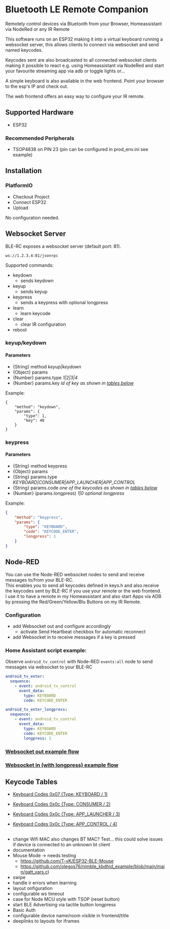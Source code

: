 # Bluetooth LE Remote Companion

Remotely control devices via Bluetooth from your Browser, Homeassistant via NodeRed or any IR Remote 

This software runs on an ESP32 making it into a virtual keyboard running a websocket server, this allows clients to connect via websocket and send named keycodes.

Keycodes sent are also broadcasted to all connected websocket clients making it possible to react 
e.g. using Homeassistant via NodeRed and start your favourite streaming app via adb or toggle lights or...

A simple keyboard is also available in the web frontend. Point your browser to the esp's IP and check out.

The web frontend offers an easy way to configure your IR remote.

## Supported Hardware
* ESP32

### Recommended Peripherals
* TSOP4838 on PIN 23 (pin can be configured in prod_env.ini see example)

## Installation
### PlatformIO
* Checkout Project
* Connect ESP32
* Upload

No configuration needed.

## Websocket Server
BLE-RC exposes a websocket server (default port: 81).
```
ws://1.2.3.4:81/jsonrpc
```
Supported commands:
* keydown
  * sends keydown
* keyup
  * sends keyup
* keypress
  * sends a keypress with optional longpress
* learn
  * learn keycode
* clear
  * clear IR configuration
* reboot

### keyup/keydown
#### Parameters
* {String} method <i>keyup|keydown</i>
* {Object} params
* {Number} params.type <i>1|2|3|4</i>
* {Number} params.key <i>id of key as shown in [tables below](#keycode-tables)</i>

Example:
```jsonby
{
    "method": "keydown",
    "params": {
        "type": 1,
        "key": 40
    } 
}
```
### keypress
#### Parameters
* {String} method keypress
* {Object} params
* {String} params.type <i>KEYBOARD|CONSUMER|APP_LAUNCHER|APP_CONTROL</i>
* {String} params.code <i>one of the keycodes as shown in [tables below](#keycode-tables)</i>
* {Number} (params.longpress) <i>1|0 optional longpress</i>

Example:
```json
{
    "method": "keypress",
    "params": {
        "type": "KEYBOARD",
        "code": "KEYCODE_ENTER",
        "longpress": 1
    } 
}
```
## Node-RED
You can use the Node-RED websocket nodes to send and receive messages to/from your BLE-RC.  
This enables you to send all keycodes defined in keys.h and also receive the keycodes sent by BLE-RC if you use your remote or the web frontend.  
I use it to have a remote in my Homeassistant and also start Apps via ADB by pressing the Red/Green/Yellow/Blu Buttons on my IR Remote.
### Configuration
* add Websocket out and configure accordingly
  * activate Send Heartbeat checkbox for automatic reconnect
* add Websocket in to receive messages if a key is pressed

### Home Assistant script example:
Observe `android_tv_control` with Node-RED `events:all` node to send messages via websocket to your BLE-RC
```yaml
android_tv_enter:
  sequence:
    - event: android_tv_control
      event_data:
        type: KEYBOARD
        code: KEYCODE_ENTER

android_tv_enter_longpress:
  sequence:
    - event: android_tv_control
      event_data:
        type: KEYBOARD
        code: KEYCODE_ENTER
        longpress: 1
```
### [Websocket out example flow](/doc/node-red/websocket-out-flow.json)
### [Websocket in (with longpress) example flow](/doc/node-red/websocket-in-flow.json)

## Keycode Tables
* [Keyboard Codes 0x07 (Type: KEYBOARD / 1)](/doc/keycodes/keyboard.md)
* [Keyboard Codes 0x0c (Type: CONSUMER / 2)](/doc/keycodes/consumer.md)
* [Keyboard Codes 0x0c (Type: APP_LAUNCHER / 3)](/doc/keycodes/app-launcher.md)

* [Keyboard Codes 0x0c (Type: APP_CONTROL / 4)](/doc/keycodes/app-control.md)
## 
* change Wifi MAC also changes BT MAC? Test... this could solve issues if device is connected to an unknown bt client
* documentation
* Mouse Mode -> needs testing
  * https://github.com/T-vK/ESP32-BLE-Mouse
  * https://github.com/olegos76/nimble_kbdhid_example/blob/main/main/gatt_vars.c)
* swipe
* handle ir errors when learning
* layout onfiguration
* configurable ws timeout
* case for Node MCU style with TSOP (reset button)
* start BLE Advertising via tactile button longpress
* Basic Auth
* configurable device name/room visible in frontend/title
* deeplinks to layouts for iframes